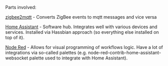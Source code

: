 Parts involved:

[zigbee2mqtt](https://zigbee2mqtt.io) - Converts ZigBee events to mqtt messages and vice versa

[Home Assistant](https://home-assistant.io) - Software hub. Integrates well with various devices and services.
Installed via Hassbian approach (so everything else installed on top of it).

[Node Red](https://nodered.org/) - Allows for visual programming of workflows logic.
Have a lot of integrations via so-called palettes (e.g. node-red-contrib-home-assistant-websocket palette used to integrate with Home Assistant).